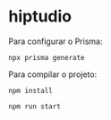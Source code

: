 # hiptudio

Para configurar o Prisma:

`npx prisma generate`

Para compilar o projeto:

`npm install`

`npm run start`
